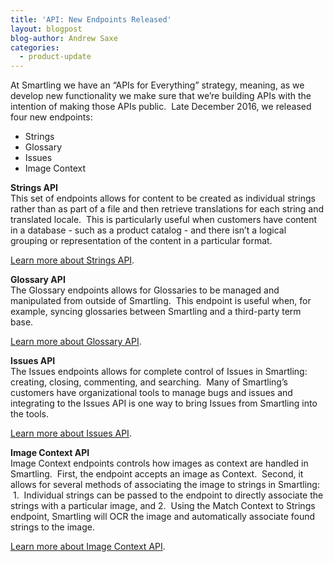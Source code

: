 ```yaml
---
title: 'API: New Endpoints Released'
layout: blogpost
blog-author: Andrew Saxe
categories:
  - product-update
---
```



At Smartling we have an “APIs for Everything” strategy, meaning, as we develop new functionality we make sure that we’re building APIs with the intention of making those APIs public. &nbsp;Late December 2016, we released four new endpoints:

* Strings
* Glossary
* Issues
* Image Context

**Strings API**
<br>This set of endpoints allows for content to be created as individual strings rather than as part of a file and then retrieve translations for each string and translated locale. &nbsp;This is particularly useful when customers have content in a database - such as a product catalog - and there isn’t a logical grouping or representation of the content in a particular format.

[Learn more about Strings API](http://help.smartling.com/developers/api/v2/strings/).

**Glossary API**
<br>The Glossary endpoints allows for Glossaries to be managed and manipulated from outside of Smartling. &nbsp;This endpoint is useful when, for example, syncing glossaries between Smartling and a third-party term base.

[Learn more about Glossary API](http://help.smartling.com/developers/api/v2/glossary/).

**Issues API**
<br>The Issues endpoints allows for complete control of Issues in Smartling: creating, closing, commenting, and searching. &nbsp;Many of Smartling’s customers have organizational tools to manage bugs and issues and integrating to the Issues API is one way to bring Issues from Smartling into the tools.

[Learn more about Issues API](http://help.smartling.com/developers/api/v2/issues/).

**Image Context API**
<br>Image Context endpoints controls how images as context are handled in Smartling. &nbsp;First, the endpoint accepts an image as Context. &nbsp;Second, it allows for several methods of associating the image to strings in Smartling: &nbsp;1. &nbsp;Individual strings can be passed to the endpoint to directly associate the strings with a particular image, and 2. &nbsp;Using the Match Context to Strings endpoint, Smartling will OCR the image and automatically associate found strings to the image.

[Learn more about Image Context API](http://help.smartling.com/developers/api/v2/context/).